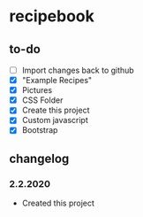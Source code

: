 # recipebook

## to-do
- [ ] Import changes back to github
- [x] "Example Recipes"
- [x] Pictures
- [x] CSS Folder
- [x] Create this project
- [x] Custom javascript
- [x] Bootstrap

## changelog
### 2.2.2020
- Created this project
